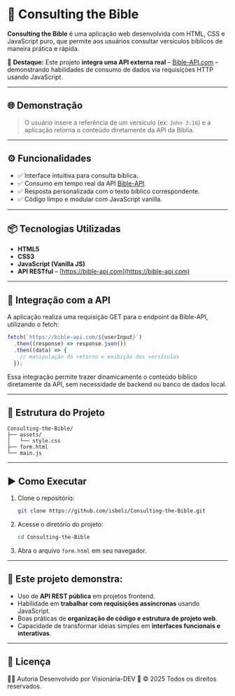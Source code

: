 # 📖 Consulting the Bible

**Consulting the Bible** é uma aplicação web desenvolvida com HTML, CSS e JavaScript puro, que permite aos usuários consultar versículos bíblicos de maneira prática e rápida.

🚀 **Destaque:** Este projeto **integra uma API externa real** – [Bible-API.com](https://bible-api.com) – demonstrando habilidades de consumo de dados via requisições HTTP usando JavaScript.

---

## 🌐 Demonstração

> O usuário insere a referência de um versículo (ex: `John 3:16`) e a aplicação retorna o conteúdo diretamente da API da Bíblia.

---

## ⚙️ Funcionalidades

- ✅ Interface intuitiva para consulta bíblica.
- ✅ Consumo em tempo real da API [Bible-API](https://bible-api.com).
- ✅ Resposta personalizada com o texto bíblico correspondente.
- ✅ Código limpo e modular com JavaScript vanilla.

---

## 📦 Tecnologias Utilizadas

- **HTML5**
- **CSS3**
- **JavaScript (Vanilla JS)**
- **API RESTful** – [https://bible-api.com](https://bible-api.com)

---

## 🔌 Integração com a API

A aplicação realiza uma requisição GET para o endpoint da Bible-API, utilizando o fetch:

```javascript
fetch(`https://bible-api.com/${userInput}`)
  .then((response) => response.json())
  .then((data) => {
    // manipulação do retorno e exibição dos versículos
  });
```

Essa integração permite trazer dinamicamente o conteúdo bíblico diretamente da API, sem necessidade de backend ou banco de dados local.

---

## 📁 Estrutura do Projeto

```
Consulting-the-Bible/
├── assets/
│   └── style.css
├── form.html
└── main.js
```

---

## ▶️ Como Executar

1. Clone o repositório:

   ```bash
   git clone https://github.com/isbeli/Consulting-the-Bible.git
   ```

2. Acesse o diretório do projeto:

   ```bash
   cd Consulting-the-Bible
   ```

3. Abra o arquivo `form.html` em seu navegador.

---

## 💼 Este projeto demonstra:

- Uso de **API REST pública** em projetos frontend.
- Habilidade em **trabalhar com requisições assíncronas** usando JavaScript.
- Boas práticas de **organização de código e estrutura de projeto web**.
- Capacidade de transformar ideias simples em **interfaces funcionais e interativas**.

---

## 📄 Licença

👩‍💻 Autoria
Desenvolvido por Visionária-DEV
📅 © 2025 Todos os direitos reservados.

